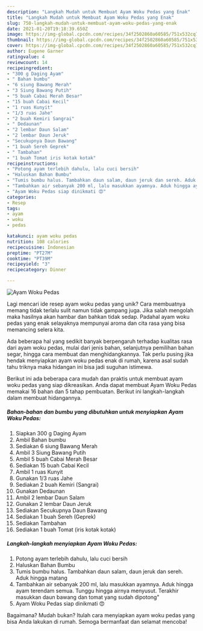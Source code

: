 ```yaml
---
description: "Langkah Mudah untuk Membuat Ayam Woku Pedas yang Enak"
title: "Langkah Mudah untuk Membuat Ayam Woku Pedas yang Enak"
slug: 750-langkah-mudah-untuk-membuat-ayam-woku-pedas-yang-enak
date: 2021-01-20T19:18:39.650Z
image: https://img-global.cpcdn.com/recipes/34f2502860a60585/751x532cq70/ayam-woku-pedas-foto-resep-utama.jpg
thumbnail: https://img-global.cpcdn.com/recipes/34f2502860a60585/751x532cq70/ayam-woku-pedas-foto-resep-utama.jpg
cover: https://img-global.cpcdn.com/recipes/34f2502860a60585/751x532cq70/ayam-woku-pedas-foto-resep-utama.jpg
author: Eugene Garner
ratingvalue: 4
reviewcount: 14
recipeingredient:
- "300 g Daging Ayam"
- " Bahan bumbu"
- "6 siung Bawang Merah"
- "3 Siung Bawang Putih"
- "5 buah Cabai Merah Besar"
- "15 buah Cabai Kecil"
- "1 ruas Kunyit"
- "1/3 ruas Jahe"
- "2 buah Kemiri Sangrai"
- " Dedaunan"
- "2 lembar Daun Salam"
- "2 lembar Daun Jeruk"
- "Secukupnya Daun Bawang"
- "1 buah Sereh Geprek"
- " Tambahan"
- "1 buah Tomat iris kotak kotak"
recipeinstructions:
- "Potong ayam terlebih dahulu, lalu cuci bersih"
- "Haluskan Bahan Bumbu"
- "Tumis bumbu halus. Tambahkan daun salam, daun jeruk dan sereh. Aduk hingga matang"
- "Tambahkan air sebanyak 200 ml, lalu masukkan ayamnya. Aduk hingga ayam terendam semua. Tunggu hingga airnya menyusut. Terakhir masukkan daun bawang dan tomat yang sudah dipotong&#34;"
- "Ayam Woku Pedas siap dinikmati 😍"
categories:
- Resep
tags:
- ayam
- woku
- pedas

katakunci: ayam woku pedas 
nutrition: 108 calories
recipecuisine: Indonesian
preptime: "PT27M"
cooktime: "PT39M"
recipeyield: "3"
recipecategory: Dinner

---
```



![Ayam Woku Pedas](https://img-global.cpcdn.com/recipes/34f2502860a60585/751x532cq70/ayam-woku-pedas-foto-resep-utama.jpg)

Lagi mencari ide resep ayam woku pedas yang unik? Cara membuatnya memang tidak terlalu sulit namun tidak gampang juga. Jika salah mengolah maka hasilnya akan hambar dan bahkan tidak sedap. Padahal ayam woku pedas yang enak selayaknya mempunyai aroma dan cita rasa yang bisa memancing selera kita.

Ada beberapa hal yang sedikit banyak berpengaruh terhadap kualitas rasa dari ayam woku pedas, mulai dari jenis bahan, selanjutnya pemilihan bahan segar, hingga cara membuat dan menghidangkannya. Tak perlu pusing jika hendak menyiapkan ayam woku pedas enak di rumah, karena asal sudah tahu triknya maka hidangan ini bisa jadi suguhan istimewa.




Berikut ini ada beberapa cara mudah dan praktis untuk membuat ayam woku pedas yang siap dikreasikan. Anda dapat membuat Ayam Woku Pedas memakai 16 bahan dan 5 tahap pembuatan. Berikut ini langkah-langkah dalam membuat hidangannya.

<!--inarticleads1-->

##### Bahan-bahan dan bumbu yang dibutuhkan untuk menyiapkan Ayam Woku Pedas:

1. Siapkan 300 g Daging Ayam
1. Ambil  Bahan bumbu
1. Sediakan 6 siung Bawang Merah
1. Ambil 3 Siung Bawang Putih
1. Ambil 5 buah Cabai Merah Besar
1. Sediakan 15 buah Cabai Kecil
1. Ambil 1 ruas Kunyit
1. Gunakan 1/3 ruas Jahe
1. Sediakan 2 buah Kemiri (Sangrai)
1. Gunakan  Dedaunan
1. Ambil 2 lembar Daun Salam
1. Gunakan 2 lembar Daun Jeruk
1. Sediakan Secukupnya Daun Bawang
1. Sediakan 1 buah Sereh (Geprek)
1. Sediakan  Tambahan
1. Sediakan 1 buah Tomat (iris kotak kotak)




<!--inarticleads2-->

##### Langkah-langkah menyiapkan Ayam Woku Pedas:

1. Potong ayam terlebih dahulu, lalu cuci bersih
1. Haluskan Bahan Bumbu
1. Tumis bumbu halus. Tambahkan daun salam, daun jeruk dan sereh. Aduk hingga matang
1. Tambahkan air sebanyak 200 ml, lalu masukkan ayamnya. Aduk hingga ayam terendam semua. Tunggu hingga airnya menyusut. Terakhir masukkan daun bawang dan tomat yang sudah dipotong&#34;
1. Ayam Woku Pedas siap dinikmati 😍




Bagaimana? Mudah bukan? Itulah cara menyiapkan ayam woku pedas yang bisa Anda lakukan di rumah. Semoga bermanfaat dan selamat mencoba!
